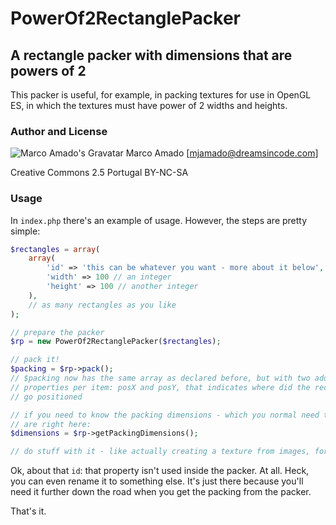 # PowerOf2RectanglePacker #

## A rectangle packer with dimensions that are powers of 2 ##

This packer is useful, for example, in packing textures for use in OpenGL ES,
in which the textures must have power of 2 widths and heights.

### Author and License ###

![Marco Amado's Gravatar](http://1.gravatar.com/avatar/1a11649fa31edc86ddbfa4466ebf560b?s=40&d=http%3A%2F%2F1.gravatar.com%2Favatar%2Fad516503a11cd5ca435acc9bb6523536%3Fs%3D40&r=G)
Marco Amado [mjamado@dreamsincode.com]

Creative Commons 2.5 Portugal BY-NC-SA

### Usage ###

In `index.php` there's an example of usage. However, the steps are pretty
simple:

```php
$rectangles = array(
	array(
		'id' => 'this can be whatever you want - more about it below',
		'width' => 100 // an integer
		'height' => 100 // another integer
	),
	// as many rectangles as you like
);

// prepare the packer
$rp = new PowerOf2RectanglePacker($rectangles);

// pack it!
$packing = $rp->pack();
// $packing now has the same array as declared before, but with two additional
// properties per item: posX and posY, that indicates where did the rectangle
// go positioned

// if you need to know the packing dimensions - which you normal need to - they
// are right here:
$dimensions = $rp->getPackingDimensions();

// do stuff with it - like actually creating a texture from images, for example
```

Ok, about that `id`: that property isn't used inside the packer. At all. Heck,
you can even rename it to something else. It's just there because you'll need
it further down the road when you get the packing from the packer.

That's it.